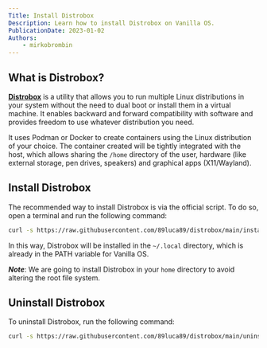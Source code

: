 ```yaml
---
Title: Install Distrobox
Description: Learn how to install Distrobox on Vanilla OS.
PublicationDate: 2023-01-02
Authors:
    - mirkobrombin
---
```


## What is Distrobox?

[**Distrobox**](https://github.com/89luca89/distrobox) is a utility that allows you to run multiple Linux distributions in your system without the need to dual boot or install them in a virtual machine. It enables backward and forward compatibility with software and provides freedom to use whatever distribution you need.

It uses Podman or Docker to create containers using the Linux distribution of your choice. The container created will be tightly integrated with the host, which allows sharing the `/home` directory of the user, hardware (like external storage, pen drives, speakers) and graphical apps (X11/Wayland).

## Install Distrobox

The recommended way to install Distrobox is via the official script. To do so, open a terminal and run the following command:

```bash
curl -s https://raw.githubusercontent.com/89luca89/distrobox/main/install | sh -s -- --next --prefix ~/.local
```

In this way, Distrobox will be installed in the `~/.local` directory, which is already in the PATH variable for Vanilla OS.

**_Note_**:  We are going to install Distrobox in your `home` directory to avoid altering the root file system.

## Uninstall Distrobox

To uninstall Distrobox, run the following command:

```bash
curl -s https://raw.githubusercontent.com/89luca89/distrobox/main/uninstall | sudo sh -s -- --prefix ~/.local
```
